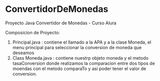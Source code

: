 # ConvertidorDeMonedas
Proyecto Java Convertidor de Monedas - Curso Alura

Composicion de Proyecto:
1. Principal.java : contiene el llamado a la APA y a la clase Moneda, el menu principal para seleccionar la conversion de moneda que deseamos
2. Class Moneda.java : contiene nuestrp objeto moneda y el metodo tasaConversion donde realizamos la comparacion entre dos tipos de moendas con el metodo comparaTo y asi poder tener el valor de conversion.
